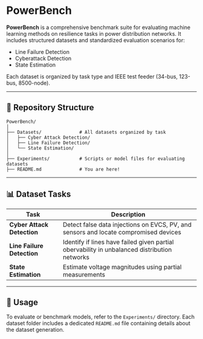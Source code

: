 # PowerBench

**PowerBench** is a comprehensive benchmark suite for evaluating machine learning methods on resilience tasks in power distribution networks. It includes structured datasets and standardized evaluation scenarios for:

- Line Failure Detection
- Cyberattack Detection
- State Estimation

Each dataset is organized by task type and IEEE test feeder (34-bus, 123-bus, 8500-node).

---

## 📁 Repository Structure

```text
PowerBench/
│
├── Datasets/              # All datasets organized by task
│   ├── Cyber Attack Detection/
│   ├── Line Failure Detection/
│   └── State Estimation/
│
├── Experiments/           # Scripts or model files for evaluating datasets
├── README.md              # You are here!
```
---

## 📊 Dataset Tasks


| Task                       | Description                                                                                 |
|----------------------------|---------------------------------------------------------------------------------------------|
| **Cyber Attack Detection** | Detect false data injections on EVCS, PV, and sensors and locate compromised devices        |
| **Line Failure Detection** | Identify if lines have failed given partial obervability in unbalanced distribution networks|
| **State Estimation**       | Estimate voltage magnitudes using partial measurements                                      |

---

## 🚀 Usage

To evaluate or benchmark models, refer to the `Experiments/` directory.
Each dataset folder includes a dedicated `README.md` file containing details about the dataset generation.



